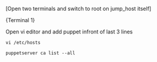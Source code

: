 [Open two terminals and switch to root on jump_host itself]

{Terminal 1}

Open vi editor and add puppet infront of last 3 lines
```
vi /etc/hosts
```
```
puppetserver ca list --all
```
